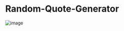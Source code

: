 # Random-Quote-Generator

![image](https://github.com/Savarapu-Deepak/Random-Quote-Generator/assets/121797306/efc26b7e-818c-4819-8a66-a0b75c06e104)
